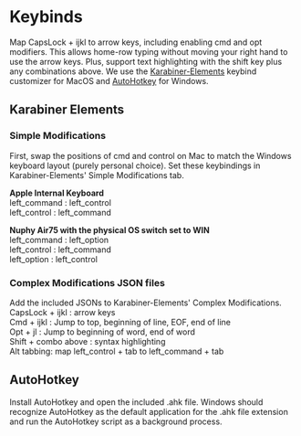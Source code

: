 # Keybinds
Map CapsLock + ijkl to arrow keys, including enabling cmd and opt modifiers.
This allows home-row typing without moving your right hand to use the arrow 
keys. Plus, support text highlighting with the shift key plus any 
combinations above. We use the [Karabiner-Elements](https://karabiner-elements.pqrs.org/) 
keybind customizer for MacOS and [AutoHotkey](https://www.autohotkey.com/) for 
Windows.

## Karabiner Elements
### Simple Modifications
First, swap the positions of cmd and control on Mac to match 
the Windows keyboard layout (purely personal choice). Set these
keybindings in Karabiner-Elements' Simple Modifications tab. <br>

**Apple Internal Keyboard** <br>
left_command : left_control <br>
left_control : left_command <br>

**Nuphy Air75 with the physical OS switch set to WIN**<br>
left_command : left_option <br>
left_control : left_command <br>
left_option : left_control


### Complex Modifications JSON files
Add the included JSONs to Karabiner-Elements' Complex 
Modifications. <br>
CapsLock + ijkl : arrow keys <br>
Cmd + ijkl : Jump to top, beginning of line, EOF, end of line <br>
Opt + jl : Jump to beginning of word, end of word <br>
Shift + combo above : syntax highlighting <br>
Alt tabbing: map left_control + tab to left_command + tab


## AutoHotkey
Install AutoHotkey and open the included .ahk file. Windows should recognize 
AutoHotkey as the default application for the .ahk file extension and run the 
AutoHotkey script as a background process.
